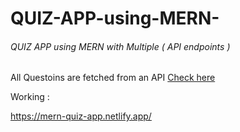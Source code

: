 # QUIZ-APP-using-MERN-

###### QUIZ APP using MERN with Multiple ( API endpoints )

All Questoins are fetched from an API [Check here](https://github.com/Harikarthyk/API-Endpoints-for-QUIZ-APP-)


Working : 

https://mern-quiz-app.netlify.app/
